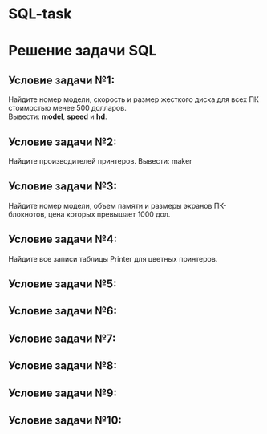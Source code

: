 # SQL-task
# Решение задачи SQL

## Условие задачи №1:
Найдите номер модели, скорость и размер жесткого диска для всех ПК стоимостью менее 500 долларов.  
Вывести: **model**, **speed** и **hd**.

## Условие задачи №2:
Найдите производителей принтеров. Вывести: maker

## Условие задачи №3:
Найдите номер модели, объем памяти и размеры экранов ПК-блокнотов, 
цена которых превышает 1000 дол.

## Условие задачи №4:
Найдите все записи таблицы Printer для цветных принтеров.

## Условие задачи №5:

## Условие задачи №6:

## Условие задачи №7:

## Условие задачи №8:

## Условие задачи №9:

## Условие задачи №10:
